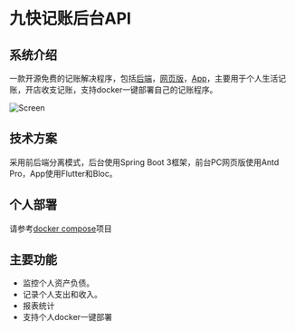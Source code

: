 # 九快记账后台API

## 系统介绍
一款开源免费的记账解决程序，包括[后端](https://github.com/getmoneynote/moneynote-api)，[网页版](https://github.com/getmoneynote/moneywhere-user-fe)，[App](https://github.com/getmoneynote/moneywhere_user_flutter)，主要用于个人生活记账，开店收支记账，支持docker一键部署自己的记账程序。


![Screen](https://raw.githubusercontent.com/getmoneynote/moneynote-api/main/screencapture.png "Screen Shot")


## 技术方案
采用前后端分离模式，后台使用Spring Boot 3框架，前台PC网页版使用Antd Pro，App使用Flutter和Bloc。

## 个人部署
请参考[docker compose](https://github.com/getmoneynote/docker-compose-moneywhere)项目

## 主要功能

- 监控个人资产负债。
- 记录个人支出和收入。
- 报表统计
- 支持个人docker一键部署
